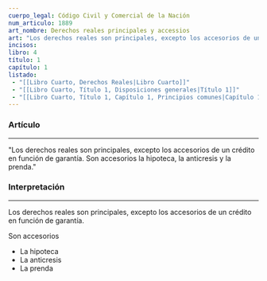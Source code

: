 ```yaml
---
cuerpo_legal: Código Civil y Comercial de la Nación
num_articulo: 1889
art_nombre: Derechos reales principales y accessios
art: "Los derechos reales son principales, excepto los accesorios de un crédito en función de garantía. Son accesorios la hipoteca, la anticresis y la prenda."
incisos: 
libro: 4
título: 1
capítulo: 1
listado:
 - "[[Libro Cuarto, Derechos Reales|Libro Cuarto]]"
 - "[[Libro Cuarto, Título 1, Disposiciones generales|Título 1]]"
 - "[[Libro Cuarto, Título 1, Capítulo 1, Principios comunes|Capítulo 1]]"
---
```

### Artículo
---
"Los derechos reales son principales, excepto los accesorios de un crédito en función de garantía. Son accesorios la hipoteca, la anticresis y la prenda."


### Interpretación
---
Los derechos reales son principales, excepto los accesorios de un crédito en función de garantía.

Son accesorios
* La hipoteca
* La anticresis
* La prenda